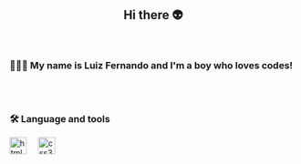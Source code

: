 <h2 align="center"> Hi there 👽</h2>
<br>
<h3>👨🏻‍💻 My name is Luiz Fernando and I'm a boy who loves codes!</h3>
<br>
<br>

<h3 align="left">🛠 Language and tools</h3>
<div align="left">
 
  <img src="https://cdn.jsdelivr.net/gh/devicons/devicon/icons/html5/html5-original.svg" height="30" alt="html5 logo"  />
  <img width="12" />
  <img src="https://cdn.jsdelivr.net/gh/devicons/devicon/icons/css3/css3-original.svg" height="30" alt="css3 logo"  />
  <img width="12" />
</div>
